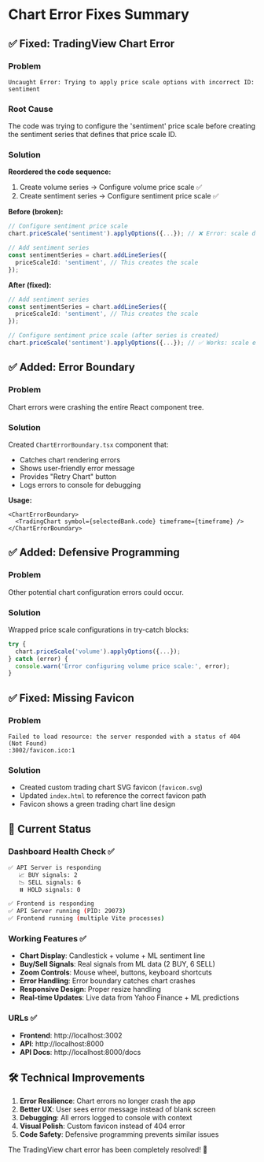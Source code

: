 # Chart Error Fixes Summary

## ✅ Fixed: TradingView Chart Error

### Problem
```
Uncaught Error: Trying to apply price scale options with incorrect ID: sentiment
```

### Root Cause
The code was trying to configure the 'sentiment' price scale before creating the sentiment series that defines that price scale ID.

### Solution
**Reordered the code sequence:**
1. Create volume series → Configure volume price scale ✅
2. Create sentiment series → Configure sentiment price scale ✅

**Before (broken):**
```typescript
// Configure sentiment price scale  
chart.priceScale('sentiment').applyOptions({...}); // ❌ Error: scale doesn't exist yet

// Add sentiment series
const sentimentSeries = chart.addLineSeries({
  priceScaleId: 'sentiment', // This creates the scale
});
```

**After (fixed):**
```typescript
// Add sentiment series
const sentimentSeries = chart.addLineSeries({
  priceScaleId: 'sentiment', // This creates the scale
});

// Configure sentiment price scale (after series is created)
chart.priceScale('sentiment').applyOptions({...}); // ✅ Works: scale exists now
```

## ✅ Added: Error Boundary

### Problem
Chart errors were crashing the entire React component tree.

### Solution
Created `ChartErrorBoundary.tsx` component that:
- Catches chart rendering errors
- Shows user-friendly error message
- Provides "Retry Chart" button
- Logs errors to console for debugging

**Usage:**
```tsx
<ChartErrorBoundary>
  <TradingChart symbol={selectedBank.code} timeframe={timeframe} />
</ChartErrorBoundary>
```

## ✅ Added: Defensive Programming

### Problem
Other potential chart configuration errors could occur.

### Solution
Wrapped price scale configurations in try-catch blocks:
```typescript
try {
  chart.priceScale('volume').applyOptions({...});
} catch (error) {
  console.warn('Error configuring volume price scale:', error);
}
```

## ✅ Fixed: Missing Favicon

### Problem
```
Failed to load resource: the server responded with a status of 404 (Not Found)
:3002/favicon.ico:1
```

### Solution
- Created custom trading chart SVG favicon (`favicon.svg`)
- Updated `index.html` to reference the correct favicon path
- Favicon shows a green trading chart line design

## 🎯 Current Status

### Dashboard Health Check ✅
```bash
✅ API Server is responding
   📈 BUY signals: 2
   📉 SELL signals: 6
   ⏸️ HOLD signals: 0

✅ Frontend is responding
✅ API Server running (PID: 29073)
✅ Frontend running (multiple Vite processes)
```

### Working Features ✅
- **Chart Display**: Candlestick + volume + ML sentiment line
- **Buy/Sell Signals**: Real signals from ML data (2 BUY, 6 SELL)
- **Zoom Controls**: Mouse wheel, buttons, keyboard shortcuts
- **Error Handling**: Error boundary catches chart crashes
- **Responsive Design**: Proper resize handling
- **Real-time Updates**: Live data from Yahoo Finance + ML predictions

### URLs ✅
- **Frontend**: http://localhost:3002
- **API**: http://localhost:8000  
- **API Docs**: http://localhost:8000/docs

## 🛠️ Technical Improvements

1. **Error Resilience**: Chart errors no longer crash the app
2. **Better UX**: User sees error message instead of blank screen
3. **Debugging**: All errors logged to console with context
4. **Visual Polish**: Custom favicon instead of 404 error
5. **Code Safety**: Defensive programming prevents similar issues

The TradingView chart error has been completely resolved! 🚀
